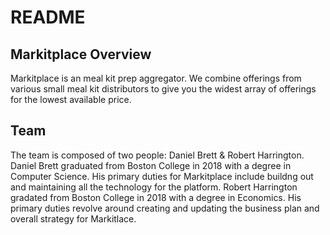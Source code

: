 # README

## Markitplace Overview
Markitplace is an meal kit prep aggregator. We combine offerings from various small meal kit distributors to give you the widest array of offerings for the lowest available price.

## Team
The team is composed of two people: Daniel Brett & Robert Harrington. Daniel Brett graduated from Boston College in 2018 with a degree in Computer Science. His primary duties for Markitplace include buildng out and maintaining all the technology for the platform. Robert Harrington gradated from Boston College in 2018 with a degree in Economics. His primary duties revolve around creating and updating the business plan and overall strategy for Markitlace.


